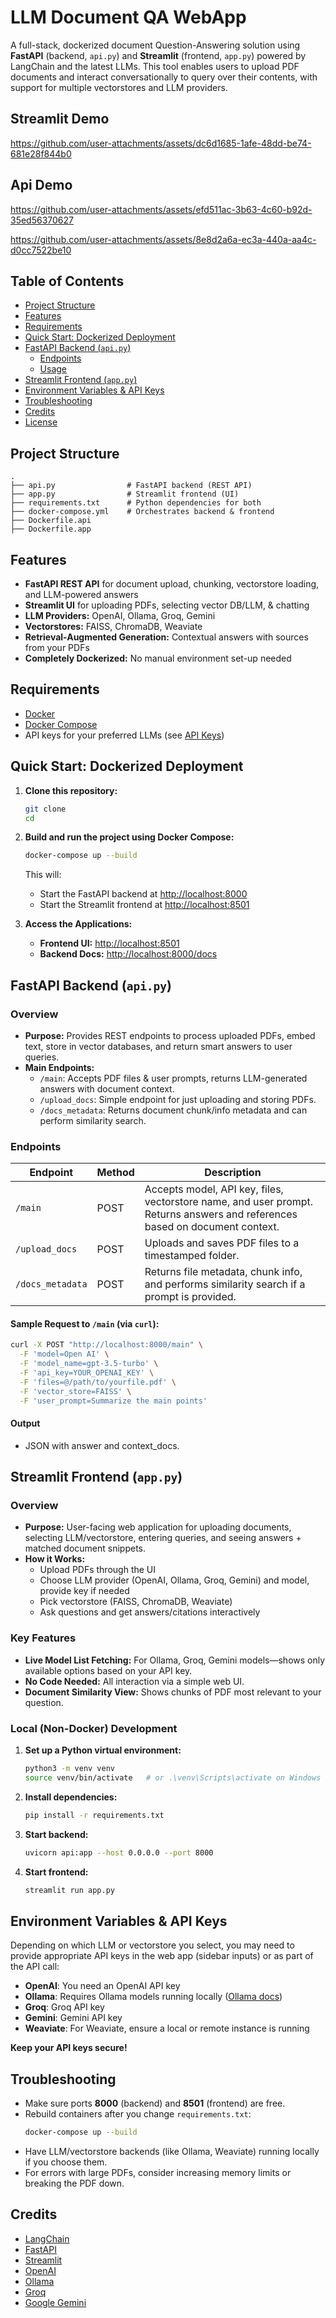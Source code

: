 # LLM Document QA WebApp

A full-stack, dockerized document Question-Answering solution using **FastAPI** (backend, `api.py`) and **Streamlit** (frontend, `app.py`) powered by LangChain and the latest LLMs. This tool enables users to upload PDF documents and interact conversationally to query over their contents, with support for multiple vectorstores and LLM providers.

## Streamlit Demo
https://github.com/user-attachments/assets/dc6d1685-1afe-48dd-be74-681e28f844b0


## Api Demo
https://github.com/user-attachments/assets/efd511ac-3b63-4c60-b92d-35ed56370627



https://github.com/user-attachments/assets/8e8d2a6a-ec3a-440a-aa4c-d0cc7522be10









## Table of Contents

- [Project Structure](#project-structure)
- [Features](#features)
- [Requirements](#requirements)
- [Quick Start: Dockerized Deployment](#quick-start-dockerized-deployment)
- [FastAPI Backend (`api.py`)](#fastapi-backend-apipy)
  - [Endpoints](#endpoints)
  - [Usage](#usage)
- [Streamlit Frontend (`app.py`)](#streamlit-frontend-apppy)
- [Environment Variables & API Keys](#environment-variables--api-keys)
- [Troubleshooting](#troubleshooting)
- [Credits](#credits)
- [License](#license)

## Project Structure

```
.
├── api.py                # FastAPI backend (REST API)
├── app.py                # Streamlit frontend (UI)
├── requirements.txt      # Python dependencies for both
├── docker-compose.yml    # Orchestrates backend & frontend
├── Dockerfile.api
├── Dockerfile.app
```

## Features

- **FastAPI REST API** for document upload, chunking, vectorstore loading, and LLM-powered answers
- **Streamlit UI** for uploading PDFs, selecting vector DB/LLM, & chatting
- **LLM Providers:** OpenAI, Ollama, Groq, Gemini
- **Vectorstores:** FAISS, ChromaDB, Weaviate
- **Retrieval-Augmented Generation:** Contextual answers with sources from your PDFs
- **Completely Dockerized:** No manual environment set-up needed

## Requirements

- [Docker](https://www.docker.com/products/docker-desktop)
- [Docker Compose](https://docs.docker.com/compose/)
- API keys for your preferred LLMs (see [API Keys](#environment-variables--api-keys))

## Quick Start: Dockerized Deployment

1. **Clone this repository:**
   ```sh
   git clone 
   cd 
   ```

2. **Build and run the project using Docker Compose:**
   ```sh
   docker-compose up --build
   ```

   This will:
   - Start the FastAPI backend at [http://localhost:8000](http://localhost:8000)
   - Start the Streamlit frontend at [http://localhost:8501](http://localhost:8501)

3. **Access the Applications:**
   - **Frontend UI:** [http://localhost:8501](http://localhost:8501)
   - **Backend Docs:** [http://localhost:8000/docs](http://localhost:8000/docs)

## FastAPI Backend (`api.py`)

### Overview

- **Purpose:** Provides REST endpoints to process uploaded PDFs, embed text, store in vector databases, and return smart answers to user queries.
- **Main Endpoints:**
  - `/main`: Accepts PDF files & user prompts, returns LLM-generated answers with document context.
  - `/upload_docs`: Simple endpoint for just uploading and storing PDFs.
  - `/docs_metadata`: Returns document chunk/info metadata and can perform similarity search.

### Endpoints

| Endpoint         | Method | Description                                                                |
|------------------|--------|----------------------------------------------------------------------------|
| `/main`          | POST   | Accepts model, API key, files, vectorstore name, and user prompt. Returns answers and references based on document context. |
| `/upload_docs`   | POST   | Uploads and saves PDF files to a timestamped folder.                        |
| `/docs_metadata` | POST   | Returns file metadata, chunk info, and performs similarity search if a prompt is provided. |

#### Sample Request to `/main` (via `curl`):

```sh
curl -X POST "http://localhost:8000/main" \
  -F 'model=Open AI' \
  -F 'model_name=gpt-3.5-turbo' \
  -F 'api_key=YOUR_OPENAI_KEY' \
  -F 'files=@/path/to/yourfile.pdf' \
  -F 'vector_store=FAISS' \
  -F 'user_prompt=Summarize the main points'
```

#### Output
- JSON with answer and context_docs.

## Streamlit Frontend (`app.py`)

### Overview

- **Purpose:** User-facing web application for uploading documents, selecting LLM/vectorstore, entering queries, and seeing answers + matched document snippets.
- **How it Works:**
  - Upload PDFs through the UI
  - Choose LLM provider (OpenAI, Ollama, Groq, Gemini) and model, provide key if needed
  - Pick vectorstore (FAISS, ChromaDB, Weaviate)
  - Ask questions and get answers/citations interactively

### Key Features

- **Live Model List Fetching:** For Ollama, Groq, Gemini models—shows only available options based on your API key.
- **No Code Needed:** All interaction via a simple web UI.
- **Document Similarity View:** Shows chunks of PDF most relevant to your question.

### Local (Non-Docker) Development

1. **Set up a Python virtual environment:**
   ```sh
   python3 -m venv venv
   source venv/bin/activate   # or .\venv\Scripts\activate on Windows
   ```

2. **Install dependencies:**
   ```sh
   pip install -r requirements.txt
   ```

3. **Start backend:**
   ```sh
   uvicorn api:app --host 0.0.0.0 --port 8000
   ```

4. **Start frontend:**
   ```sh
   streamlit run app.py
   ```

## Environment Variables & API Keys

Depending on which LLM or vectorstore you select, you may need to provide appropriate API keys in the web app (sidebar inputs) or as part of the API call:

- **OpenAI**: You need an OpenAI API key
- **Ollama**: Requires Ollama models running locally ([Ollama docs](https://ollama.com/))
- **Groq**: Groq API key
- **Gemini**: Gemini API key
- **Weaviate**: For Weaviate, ensure a local or remote instance is running

**Keep your API keys secure!**

## Troubleshooting

- Make sure ports **8000** (backend) and **8501** (frontend) are free.
- Rebuild containers after you change `requirements.txt`:
  ```sh
  docker-compose up --build
  ```
- Have LLM/vectorstore backends (like Ollama, Weaviate) running locally if you choose them.
- For errors with large PDFs, consider increasing memory limits or breaking the PDF down.

## Credits

- [LangChain](https://github.com/langchain-ai/langchain)
- [FastAPI](https://fastapi.tiangolo.com/)
- [Streamlit](https://streamlit.io/)
- [OpenAI](https://openai.com/)
- [Ollama](https://ollama.com/)
- [Groq](https://groq.com/)
- [Google Gemini](https://ai.google.dev/)



